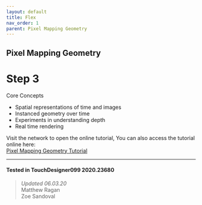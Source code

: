 ```yaml
---
layout: default
title: Flex
nav_order: 1
parent: Pixel Mapping Geometry
---
```


## Pixel Mapping Geometry
# Step 3

Core Concepts

* Spatial representations of time and images
* Instanced geometry over time
* Experiments in understanding depth
* Real time rendering


Visit the network to open the online tutorial, You can also access the tutorial online here:  
[Pixel Mapping Geometry Tutorial](http://matthewragan.com/2015/08/18/advanced-instancing-pixel-mapping-geometry-touchdesigner/)

---

#### Tested in TouchDesigner099 2020.23680 
>*Updated 06.03.20*  
Matthew Ragan  
Zoe Sandoval  